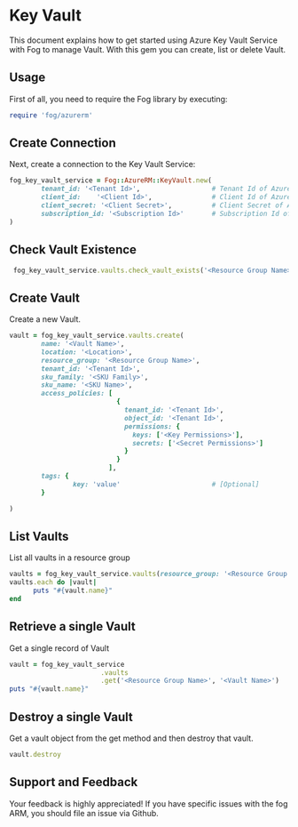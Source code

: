 # Key Vault

This document explains how to get started using Azure Key Vault Service with Fog to manage Vault. With this gem you can create, list or delete Vault.

## Usage

First of all, you need to require the Fog library by executing:

```ruby
require 'fog/azurerm'
```
## Create Connection

Next, create a connection to the Key Vault Service:

```ruby
fog_key_vault_service = Fog::AzureRM::KeyVault.new(
        tenant_id: '<Tenant Id>',                  # Tenant Id of Azure Active Directory Application
        client_id:    '<Client Id>',               # Client Id of Azure Active Directory Application
        client_secret: '<Client Secret>',          # Client Secret of Azure Active Directory Application
        subscription_id: '<Subscription Id>'       # Subscription Id of an Azure Account
)
```

## Check Vault Existence

```ruby
 fog_key_vault_service.vaults.check_vault_exists('<Resource Group Name>', '<Vault Name>')
```

## Create Vault

Create a new Vault.

```ruby
vault = fog_key_vault_service.vaults.create(
        name: '<Vault Name>',
        location: '<Location>',
        resource_group: '<Resource Group Name>',
        tenant_id: '<Tenant Id>',
        sku_family: '<SKU Family>',
        sku_name: '<SKU Name>',
        access_policies: [
                           {
                             tenant_id: '<Tenant Id>',
                             object_id: '<Tenant Id>',
                             permissions: {
                               keys: ['<Key Permissions>'],
                               secrets: ['<Secret Permissions>']
                             }
                           }
                         ],
        tags: {
                key: 'value'                       # [Optional]
        }

)
```

## List Vaults

List all vaults in a resource group

```ruby
vaults = fog_key_vault_service.vaults(resource_group: '<Resource Group Name>')
vaults.each do |vault|
      puts "#{vault.name}"
end
```

## Retrieve a single Vault

Get a single record of Vault

```ruby
vault = fog_key_vault_service
                       .vaults
                       .get('<Resource Group Name>', '<Vault Name>')
puts "#{vault.name}"
```

## Destroy a single Vault

Get a vault object from the get method and then destroy that vault.

```ruby
vault.destroy
```

## Support and Feedback
Your feedback is highly appreciated! If you have specific issues with the fog ARM, you should file an issue via Github.
